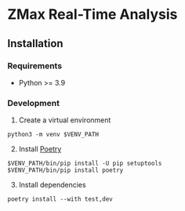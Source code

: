 # ZMax Real-Time Analysis
## Installation
### Requirements
- Python >= 3.9
### Development
1. Create a virtual environment
```
python3 -m venv $VENV_PATH
```
2. Install [Poetry](https://python-poetry.org/docs/#installing-manually)
```
$VENV_PATH/bin/pip install -U pip setuptools
$VENV_PATH/bin/pip install poetry
```
3. Install dependencies
```
poetry install --with test,dev
```
